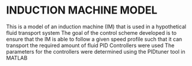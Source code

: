# INDUCTION MACHINE MODEL
This is a model of an induction machine (IM) that is used in a hypothetical fluid transport system
The goal of the control scheme developed is to ensure that the IM is able to follow a given speed profile such that it can transport the required amount of fluid
PID Controllers were used 
The parameters for the controllers were determined using the PIDtuner tool in MATLAB
